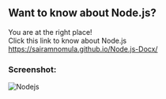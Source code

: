 ## Want to know about Node.js? 
You are at the right place! \
Click this link to know about Node.js
https://sairamnomula.github.io/Node.js-Docx/

### Screenshot: 
![Nodejs](https://user-images.githubusercontent.com/78247889/127160159-3f29a279-6ec1-497c-8dae-4907bf78393a.png)
